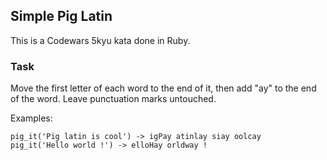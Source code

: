## Simple Pig Latin

This is a Codewars 5kyu kata done in Ruby.

### Task

Move the first letter of each word to the end of it, then add "ay" to the end of the word. Leave punctuation marks untouched.

Examples:

```text
pig_it('Pig latin is cool') -> igPay atinlay siay oolcay
pig_it('Hello world !') -> elloHay orldway !
```
